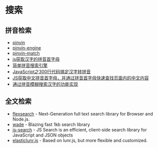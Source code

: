 # 搜索

## 拼音检索

- [pinyin](https://github.com/hotoo/pinyin)
- [pinyin-engine](https://github.com/aui/pinyin-engine)
- [pinyin-match](https://github.com/xmflswood/pinyin-match)
- [js获取汉字的拼音首字母](https://segmentfault.com/q/1010000009012380)
- [简单拼音搜索引擎](https://yugasun.com/post/simple-search-engine-by-pinyin.html)
- [JavaScript之300行代码搞定汉字转拼音](https://github.com/creeperyang/blog/issues/31)
- [JS获取中文拼音首字母，并通过拼音首字母快速查找页面内的中文内容](https://blog.csdn.net/testcs_dn/article/details/25116655)
- [通过拼音模糊搜索汉字的功能实现](https://blog.csdn.net/c402820553/article/details/78707578)

## 全文检索

- [flexsearch](https://github.com/nextapps-de/flexsearch/) - Next-Generation full text search library for Browser and Node.js.
- [wade](https://github.com/kbrsh/wade) - Blazing fast 1kb search library
- [js-search](https://github.com/bvaughn/js-search) - JS Search is an efficient, client-side search library for JavaScript and JSON objects
- [elasticlunr.js](https://github.com/weixsong/elasticlunr.js) - Based on lunr.js, but more flexible and customized.
